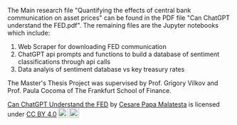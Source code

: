 The Main research file "Quantifying the effects of central bank communication on asset prices" can be found in the PDF file "Can ChatGPT understand the FED.pdf". The remaining files are the Jupyter notebooks which include:
1) Web Scraper for downloading FED communication
2) ChatGPT api prompts and functions to build a database of sentiment classifications through api calls
3) Data analyis of sentiment database vs key treasury rates

The Master's Thesis Project was supervised by Prof. Grigory Vilkov and Prof. Paula Cocoma of The Frankfurt School of Finance.

<p xmlns:cc="http://creativecommons.org/ns#" xmlns:dct="http://purl.org/dc/terms/"><a property="dct:title" rel="cc:attributionURL" href="https://github.com/cesarepm/Can-ChatGPT-understand-the-FED/blob/main/Can_ChatGPT_understand_the_fed.pdf">Can ChatGPT Understand the FED</a> by <a rel="cc:attributionURL dct:creator" property="cc:attributionName" href="https://www.linkedin.com/in/cesare-papa-malatesta/">Cesare Papa Malatesta</a> is licensed under <a href="https://creativecommons.org/licenses/by/4.0/?ref=chooser-v1" target="_blank" rel="license noopener noreferrer" style="display:inline-block;">CC BY 4.0<img style="height:22px!important;margin-left:3px;vertical-align:text-bottom;" src="https://mirrors.creativecommons.org/presskit/icons/cc.svg?ref=chooser-v1" alt=""><img style="height:22px!important;margin-left:3px;vertical-align:text-bottom;" src="https://mirrors.creativecommons.org/presskit/icons/by.svg?ref=chooser-v1" alt=""></a></p>

